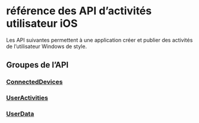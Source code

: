 # <a name="ios-user-activities-api-reference"></a>référence des API d’activités utilisateur iOS

Les API suivantes permettent à une application créer et publier des activités de l’utilisateur Windows de style.

## <a name="api-groups"></a>Groupes de l’API

### <a name="connecteddevicesobjectivec-apiconnecteddevicesindexmd"></a>[ConnectedDevices](../objectivec-api/connecteddevices/index.md)
### <a name="useractivitiesobjectivec-apiuserdatauseractivitiesindexmd"></a>[UserActivities](../objectivec-api/userdata.useractivities/index.md)
### <a name="userdataobjectivec-apiuserdataindexmd"></a>[UserData](../objectivec-api/userdata/index.md)